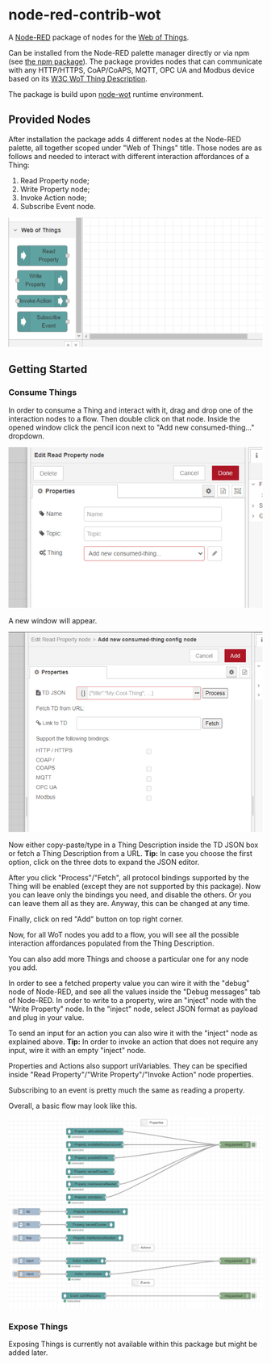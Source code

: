 # node-red-contrib-wot

A [Node-RED](https://nodered.org/) package of nodes for the [Web of Things](https://www.w3.org/WoT/).

Can be installed from the Node-RED palette manager directly or via npm (see [the npm package](https://www.npmjs.com/package/node-red-contrib-web-of-things)).
The package provides nodes that can communicate with any HTTP/HTTPS, CoAP/CoAPS, MQTT, OPC UA and Modbus device based on its [W3C WoT Thing Description](https://www.w3.org/TR/wot-thing-description/).

The package is build upon [node-wot](https://github.com/eclipse/thingweb.node-wot) runtime environment.

## Provided Nodes

After installation the package adds 4 different nodes at the Node-RED palette, all together scoped under "Web of Things" title.
Those nodes are as follows and needed to interact with different interaction affordances of a Thing:

1) Read Property node;
2) Write Property node;
3) Invoke Action node;
4) Subscribe Event node.

![WoT nodes](./screenshots/nodes.png)

## Getting Started

### Consume Things

In order to consume a Thing and interact with it, drag and drop one of the interaction nodes to a flow.
Then double click on that node.
Inside the opened window click the pencil icon next to "Add new consumed-thing..." dropdown.

![Add new consumed Thing](./screenshots/add-thing.png)

A new window will appear.

![Add Thing Description](./screenshots/add-td.png)

Now either copy-paste/type in a Thing Description inside the TD JSON box or fetch a Thing Description from a URL.
**Tip:** In case you choose the first option, click on the three dots to expand the JSON editor.

After you click "Process"/"Fetch", all protocol bindings supported by the Thing will be enabled (except they are not supported by this package).
Now you can leave only the bindings you need, and disable the others.
Or you can leave them all as they are.
Anyway, this can be changed at any time.

Finally, click on red "Add" button on top right corner.

Now, for all WoT nodes you add to a flow, you will see all the possible interaction affordances populated from the Thing Description.

You can also add more Things and choose a particular one for any node you add.

In order to see a fetched property value you can wire it with the "debug" node of Node-RED, and see all the values inside the "Debug messages" tab of Node-RED.
In order to write to a property, wire an "inject" node with the "Write Property" node.
In the "inject" node, select JSON format as payload and plug in your value.

To send an input for an action you can also wire it with the "inject" node as explained above.
**Tip:** In order to invoke an action that does not require any input, wire it with an empty "inject" node.

Properties and Actions also support uriVariables.
They can be specified inside "Read Property"/"Write Property"/"Invoke Action" node properties.

Subscribing to an event is pretty much the same as reading a property.

Overall, a basic flow may look like this.

![Flow Example](./screenshots/flow-example.png)

### Expose Things
Exposing Things is currently not available within this package but might be added later.
